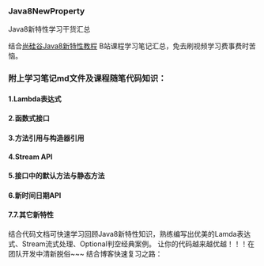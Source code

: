 ### Java8NewProperty
Java8新特性学习干货汇总

结合[尚硅谷Java8新特性教程](https://www.bilibili.com/video/BV14W411u7Ly?p=15) B站课程学习笔记汇总，免去刷视频学习费事费时苦恼。

### 附上学习笔记md文件及课程随笔代码知识：
#### 1.Lambda表达式
#### 2.函数式接口
#### 3.方法引用与构造器引用
#### 4.Stream API
#### 5.接口中的默认方法与静态方法
#### 6.新时间日期API
#### 7.7.其它新特性

结合代码文档可快速学习回顾Java8新特性知识，熟练编写出优美的Lamda表达式、Stream流式处理、Optional判空经典案例。
让你的代码越来越优越！！！在团队开发中清新脱俗~~~
结合博客快速复习之路：

